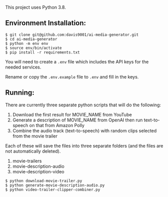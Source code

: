 This project uses Python 3.8.

## Environment Installation:
```
$ git clone git@github.com:davis9001/ai-media-generator.git
$ cd ai-media-generator
$ python -m env env
$ source env/bin/activate
$ pip install -r requirements.txt
```

You will need to create a `.env` file which includes the API keys for the needed services.

Rename or copy the `.env.example` file to `.env` and fill in the keys.

## Running:
There are currently three separate python scripts that will do the following:
1) Download the first result for MOVIE_NAME from YouTube
2) Generate a description of MOVIE_NAME from OpenAI then run text-to-speech on that from Amazon Polly
3) Combine the audio track (text-to-speech) with random clips selected from the movie trailer

Each of these will save the files into three separate folders (and the files are not automatically deleted).
1) movie-trailers
2) movie-description-audio
3) movie-description-video

```
$ python download-movie-trailer.py
$ python generate-movie-description-audio.py
$ python video-trailer-clipper-combiner.py
```


